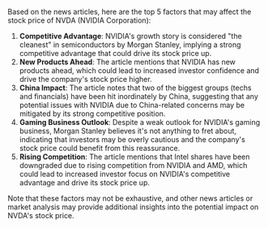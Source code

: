 Based on the news articles, here are the top 5 factors that may affect the stock price of NVDA (NVIDIA Corporation):

1. **Competitive Advantage**: NVIDIA's growth story is considered "the cleanest" in semiconductors by Morgan Stanley, implying a strong competitive advantage that could drive its stock price up.
2. **New Products Ahead**: The article mentions that NVIDIA has new products ahead, which could lead to increased investor confidence and drive the company's stock price higher.
3. **China Impact**: The article notes that two of the biggest groups (techs and financials) have been hit inordinately by China, suggesting that any potential issues with NVIDIA due to China-related concerns may be mitigated by its strong competitive position.
4. **Gaming Business Outlook**: Despite a weak outlook for NVIDIA's gaming business, Morgan Stanley believes it's not anything to fret about, indicating that investors may be overly cautious and the company's stock price could benefit from this reassurance.
5. **Rising Competition**: The article mentions that Intel shares have been downgraded due to rising competition from NVIDIA and AMD, which could lead to increased investor focus on NVIDIA's competitive advantage and drive its stock price up.

Note that these factors may not be exhaustive, and other news articles or market analysis may provide additional insights into the potential impact on NVDA's stock price.